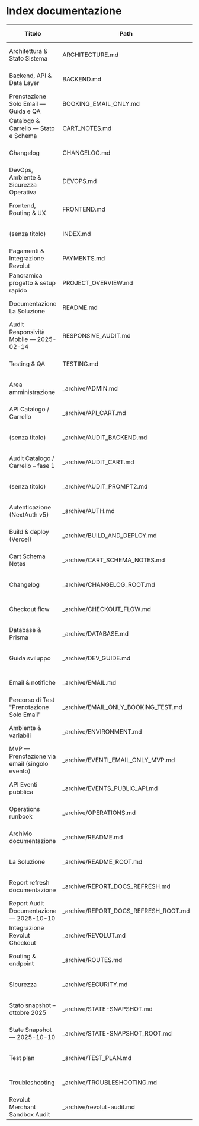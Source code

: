 # Index documentazione

| Titolo | Path | Ultima modifica |
| --- | --- | --- |
| Architettura & Stato Sistema | ARCHITECTURE.md | 2025-10-14 17:40 |
| Backend, API & Data Layer | BACKEND.md | 2025-10-14 17:50 |
| Prenotazione Solo Email — Guida e QA | BOOKING_EMAIL_ONLY.md | 2025-10-14 17:33 |
| Catalogo & Carrello — Stato e Schema | CART_NOTES.md | 2025-10-14 17:34 |
| Changelog | CHANGELOG.md | 2025-10-14 17:42 |
| DevOps, Ambiente & Sicurezza Operativa | DEVOPS.md | 2025-10-14 17:51 |
| Frontend, Routing & UX | FRONTEND.md | 2025-10-14 17:37 |
| (senza titolo) | INDEX.md | 2025-10-14 17:51 |
| Pagamenti & Integrazione Revolut | PAYMENTS.md | 2025-10-14 17:32 |
| Panoramica progetto & setup rapido | PROJECT_OVERVIEW.md | 2025-10-14 17:51 |
| Documentazione La Soluzione | README.md | 2025-10-14 17:48 |
| Audit Responsività Mobile — 2025-02-14 | RESPONSIVE_AUDIT.md | 2025-10-14 17:47 |
| Testing & QA | TESTING.md | 2025-10-14 17:43 |
| Area amministrazione | _archive/ADMIN.md | 2025-10-14 13:50 |
| API Catalogo / Carrello | _archive/API_CART.md | 2025-10-14 13:50 |
| (senza titolo) | _archive/AUDIT_BACKEND.md | 2025-10-14 13:50 |
| Audit Catalogo / Carrello – fase 1 | _archive/AUDIT_CART.md | 2025-10-14 13:50 |
| (senza titolo) | _archive/AUDIT_PROMPT2.md | 2025-10-14 13:50 |
| Autenticazione (NextAuth v5) | _archive/AUTH.md | 2025-10-14 13:50 |
| Build & deploy (Vercel) | _archive/BUILD_AND_DEPLOY.md | 2025-10-14 13:50 |
| Cart Schema Notes | _archive/CART_SCHEMA_NOTES.md | 2025-10-14 13:50 |
| Changelog | _archive/CHANGELOG_ROOT.md | 2025-10-14 13:50 |
| Checkout flow | _archive/CHECKOUT_FLOW.md | 2025-10-14 13:50 |
| Database & Prisma | _archive/DATABASE.md | 2025-10-14 13:50 |
| Guida sviluppo | _archive/DEV_GUIDE.md | 2025-10-14 13:50 |
| Email & notifiche | _archive/EMAIL.md | 2025-10-14 13:50 |
| Percorso di Test "Prenotazione Solo Email" | _archive/EMAIL_ONLY_BOOKING_TEST.md | 2025-10-14 13:50 |
| Ambiente & variabili | _archive/ENVIRONMENT.md | 2025-10-14 13:50 |
| MVP — Prenotazione via email (singolo evento) | _archive/EVENTI_EMAIL_ONLY_MVP.md | 2025-10-14 13:50 |
| API Eventi pubblica | _archive/EVENTS_PUBLIC_API.md | 2025-10-14 13:50 |
| Operations runbook | _archive/OPERATIONS.md | 2025-10-14 13:50 |
| Archivio documentazione | _archive/README.md | 2025-10-14 17:43 |
| La Soluzione | _archive/README_ROOT.md | 2025-10-14 17:48 |
| Report refresh documentazione | _archive/REPORT_DOCS_REFRESH.md | 2025-10-14 13:50 |
| Report Audit Documentazione — 2025-10-10 | _archive/REPORT_DOCS_REFRESH_ROOT.md | 2025-10-14 13:50 |
| Integrazione Revolut Checkout | _archive/REVOLUT.md | 2025-10-14 13:50 |
| Routing & endpoint | _archive/ROUTES.md | 2025-10-14 13:50 |
| Sicurezza | _archive/SECURITY.md | 2025-10-14 13:50 |
| Stato snapshot – ottobre 2025 | _archive/STATE-SNAPSHOT.md | 2025-10-14 13:50 |
| State Snapshot — 2025-10-10 | _archive/STATE-SNAPSHOT_ROOT.md | 2025-10-14 13:50 |
| Test plan | _archive/TEST_PLAN.md | 2025-10-14 13:50 |
| Troubleshooting | _archive/TROUBLESHOOTING.md | 2025-10-14 13:50 |
| Revolut Merchant Sandbox Audit | _archive/revolut-audit.md | 2025-10-14 13:50 |

